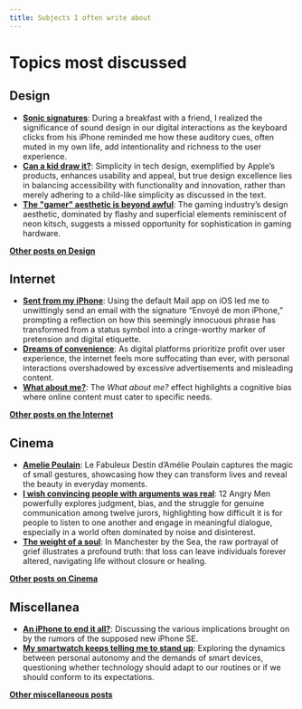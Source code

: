 ```yaml
---
title: Subjects I often write about
---
```

# Topics most discussed

## Design
- **[Sonic signatures](asonicsignature)**: During a breakfast with a friend, I realized the significance of sound design in our digital interactions as the keyboard clicks from his iPhone reminded me how these auditory cues, often muted in my own life, add intentionality and richness to the user experience.
- **[Can a kid draw it?](canakiddrawit)**: Simplicity in tech design, exemplified by Apple’s products, enhances usability and appeal, but true design excellence lies in balancing accessibility with functionality and innovation, rather than merely adhering to a child-like simplicity as discussed in the text.
- **[The "gamer" aesthetic is beyond awful](gamer)**: The gaming industry’s design aesthetic, dominated by flashy and superficial elements reminiscent of neon kitsch, suggests a missed opportunity for sophistication in gaming hardware.

**[Other posts on Design](tags/design)**

## Internet
- **[Sent from my iPhone](sentmyfromiphone)**: Using the default Mail app on iOS led me to unwittingly send an email with the signature “Envoyé de mon iPhone,” prompting a reflection on how this seemingly innocuous phrase has transformed from a status symbol into a cringe-worthy marker of pretension and digital etiquette.
- **[Dreams of convenience](dreamsofconvenience)**: As digital platforms prioritize profit over user experience, the internet feels more suffocating than ever, with personal interactions overshadowed by excessive advertisements and misleading content.
- **[What about me?](whataboutme)**: The <i>What about me?</i> effect highlights a cognitive bias where online content must cater to specific needs.

**[Other posts on the Internet](tags/internet)**

## Cinema
- **[Amelie Poulain](amelie)**: Le Fabuleux Destin d’Amélie Poulain captures the magic of small gestures, showcasing how they can transform lives and reveal the beauty in everyday moments.
- **[I wish convincing people with arguments was real](arguments)**: 12 Angry Men powerfully explores judgment, bias, and the struggle for genuine communication among twelve jurors, highlighting how difficult it is for people to listen to one another and engage in meaningful dialogue, especially in a world often dominated by noise and disinterest.
- **[The weight of a soul](manchester)**: In Manchester by the Sea, the raw portrayal of grief illustrates a profound truth: that loss can leave individuals forever altered, navigating life without closure or healing.

**[Other posts on Cinema](tags/cinema)**

## Miscellanea
- **[An iPhone to end it all?](newiphonese)**: Discussing the various implications brought on by the rumors of the supposed new iPhone SE.
- **[My smartwatch keeps telling me to stand up](smartwatch)**: Exploring the dynamics between personal autonomy and the demands of smart devices, questioning whether technology should adapt to our routines or if we should conform to its expectations.

**[Other miscellaneous posts](tags/others)**
